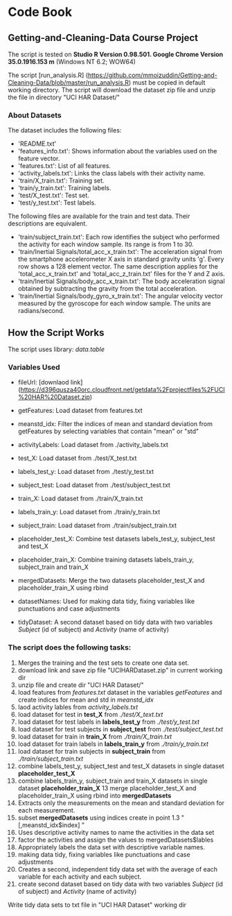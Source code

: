 # Code Book
## Getting-and-Cleaning-Data Course Project

The script is tested on **Studio R Version 0.98.501. Google Chrome Version 35.0.1916.153 m**  (Windows NT 6.2; WOW64) 

The script [run_analysis.R] (https://github.com/mmoizuddin/Getting-and-Cleaning-Data/blob/master/run_analysis.R) must be copied in default working directory. 
The script will download the dataset zip file and unzip the file in directory "UCI HAR Dataset/"

### About Datasets
The dataset includes the following files:

- 'README.txt'
- 'features_info.txt': Shows information about the variables used on the feature vector.
- 'features.txt': List of all features.
- 'activity_labels.txt': Links the class labels with their activity name.
- 'train/X_train.txt': Training set.
- 'train/y_train.txt': Training labels.
- 'test/X_test.txt': Test set.
- 'test/y_test.txt': Test labels.

The following files are available for the train and test data. Their descriptions are equivalent. 

- 'train/subject_train.txt': Each row identifies the subject who performed the activity for each window sample. Its range is from 1 to 30. 
- 'train/Inertial Signals/total_acc_x_train.txt': The acceleration signal from the smartphone accelerometer X axis in standard gravity units 'g'. Every row shows a 128 element vector. The same description applies for the 'total_acc_x_train.txt' and 'total_acc_z_train.txt' files for the Y and Z axis. 
- 'train/Inertial Signals/body_acc_x_train.txt': The body acceleration signal obtained by subtracting the gravity from the total acceleration. 
- 'train/Inertial Signals/body_gyro_x_train.txt': The angular velocity vector measured by the gyroscope for each window sample. The units are radians/second. 

## How the Script Works
The script uses library: *data.table*

### Variables Used
  * fileUrl:        [downlaod link] (https://d396qusza40orc.cloudfront.net/getdata%2Fprojectfiles%2FUCI%20HAR%20Dataset.zip) 
  
  * getFeatures:         Load dataset from features.txt
  * meanstd_idx:         Filter the indices of mean and standard deviation from getFeatures by selecting variables that contain "mean" or "std"    
  * activityLabels:      Load dataset from ./activity_labels.txt
  * test_X:              Load dataset from ./test/X_test.txt    
  * labels_test_y:       Load dataset from ./test/y_test.txt
  * subject_test:        Load dataset from ./test/subject_test.txt
  * train_X:             Load dataset from ./train/X_train.txt     
  * labels_train_y:      Load dataset from ./train/y_train.txt 
  * subject_train:       Load dataset from ./train/subject_train.txt
  * placeholder_test_X:  Combine test datasets labels_test_y, subject_test and test_X
  * placeholder_train_X: Combine training datasets labels_train_y, subject_train and train_X
  * mergedDatasets:      Merge the two datasets placeholder_test_X and placeholder_train_X using rbind
  * datasetNames:        Used for making data tidy, fixing variables like punctuations and case adjustments 
  * tidyDataset:         A second dataset based on tidy data with two variables *Subject* (id of subject) and *Activity* (name of activity)
  
### The script does the following tasks: 
1. Merges the training and the test sets to create one data set.
  1.  download link and save zip file "UCIHARDataset.zip" in current working dir
  2.  unzip file and create dir "UCI HAR Dataset/"
  3.  load features from *features.txt* dataset in the variables *getFeatures* and create indices for mean and std in *meanstd_idx*
  4.  laod activity lables from *activity_labels.txt*
  5.  load dataset for test in **test_X** from *./test/X_text.txt*
  6.  load dataset for test labels in **labels_test_y** from *./test/y_test.txt*
  7.  load dataset for test subjects in **subject_test** from *./test/subject_test.txt*
  8.  load dataset for train in **train_X** from *./train/X_train.txt*
  9.  load dataset for train labels in **labels_train_y** from *./train/y_train.txt*
  10. load dataset for train subjects in **subject_train** from *./train/subject_train.txt*
  11. combine labels_test_y, subject_test and test_X datasets in single dataset **placeholder_test_X** 
  12. combine labels_train_y, subject_train and train_X datasets in single dataset **placeholder_train_X** 
  13 merge placeholder_test_X and placeholder_train_X using rbind into **mergedDatasets**
2. Extracts only the measurements on the mean and standard deviation for each measurement. 
  1.  subset **mergedDatasets** using indices create in point 1.3 " [,meanstd_idx$index] "
3. Uses descriptive activity names to name the activities in the data set
  1.  factor the activities and assign the values to mergedDatasets$lables
4. Appropriately labels the data set with descriptive variable names. 
  1.  making data tidy, fixing variables like punctuations and case adjustments 
5. Creates a second, independent tidy data set with the average of each variable for each activity and each subject.
  1. create second dataset based on tidy data with two variables *Subject* (id of subject) and *Activity* (name of activity)

Write tidy data sets to txt file in "UCI HAR Dataset" working dir 
